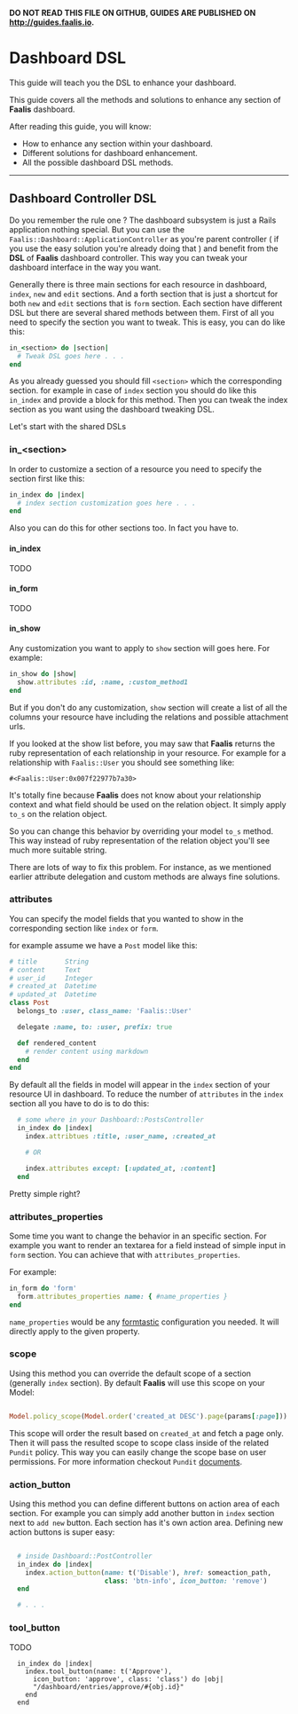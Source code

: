 **DO NOT READ THIS FILE ON GITHUB, GUIDES ARE PUBLISHED ON http://guides.faalis.io.**

Dashboard DSL
=============

This guide will teach you the DSL to enhance your dashboard.

This guide covers all the methods and solutions to enhance any section of **Faalis** dashboard.

After reading this guide, you will know:

* How to enhance any section within your dashboard.
* Different solutions for dashboard enhancement.
* All the possible dashboard DSL methods.

--------------------------------------------------------------------------------

Dashboard Controller DSL
------------------------

Do you remember the rule one ? The dashboard subsystem is just a Rails application nothing special. But you can use
the `Faalis::Dashboard::ApplicationController` as you're parent controller ( if you use the easy solution you're already
doing that ) and benefit from the **DSL** of **Faalis** dashboard controller. This way you can tweak your dashboard interface in
the way you want.

Generally there is three main sections for each resource in dashboard, `index`, `new` and `edit` sections. And a forth section that
is just a shortcut for both `new` and `edit` sections that is `form` section. Each section have different DSL but there are several
shared methods between them. First of all you need to specify the section you want to tweak. This is easy, you can do like this:

```ruby
in_<section> do |section|
  # Tweak DSL goes here . . .
end
```

As you already guessed you should fill `<section>` which the corresponding section. for example in case of `index` section you should
do like this `in_index` and provide a block for this method. Then you can tweak the index section as you want using the dashboard tweaking
DSL.

Let's start with the shared DSLs

### in_\<section\>
In order to customize a section of a resource you need to specify the section first like this:

```ruby
in_index do |index|
  # index section customization goes here . . .
end
```

Also you can do this for other sections too. In fact you have to.

#### in_index
TODO

#### in_form
TODO

#### in_show
Any customization you want to apply to `show` section will goes here. For example:

```ruby
in_show do |show|
  show.attributes :id, :name, :custom_method1
end
```
But if you don't do any customization, `show` section will create a list of all the
columns your resource have including the relations and possible attachment urls.

If you looked at the show list before, you may saw that **Faalis** returns the ruby
representation of each relationship in your resource. For example for a relationship
with `Faalis::User` you should see something like:

```
#<Faalis::User:0x007f22977b7a30>
```

It's totally fine because **Faalis** does not know about your relationship context and
what field should be used on the relation object. It simply apply `to_s` on the relation
object.

So you can change this behavior by overriding your model `to_s` method. This way instead
of ruby representation of the relation object you'll see much more suitable string.

There are lots of way to fix this problem. For instance, as we mentioned earlier attribute
delegation and custom methods are always fine solutions.

### attributes
You can specify the model fields that you wanted to show in the corresponding section like `index` or `form`.

for example assume we have a `Post` model like this:

```ruby
# title       String
# content     Text
# user_id     Integer
# created_at  Datetime
# updated_at  Datetime
class Post
  belongs_to :user, class_name: 'Faalis::User'

  delegate :name, to: :user, prefix: true

  def rendered_content
    # render content using markdown
  end
end
```

By default all the fields in model will appear in the `index` section of your resource UI in dashboard. To reduce
the number of `attributes` in the `index` section all you have to do is to do this:

```ruby
  # some where in your Dashboard::PostsController
  in_index do |index|
    index.attribtues :title, :user_name, :created_at

    # OR

    index.attributes except: [:updated_at, :content]
  end
```

Pretty simple right?

### attributes_properties

Some time you want to change the behavior in an specific section. For example you want to render an textarea
for a field instead of simple input in `form` section. You can achieve that with `attributes_properties`.

For example:

```ruby
in_form do 'form'
  form.attributes_properties name: { #name_properties }
end
```

`name_properties` would be any [formtastic](https://github.com/justinfrench/formtastic) configuration you needed.
It will directly apply to the given property.

### scope
Using this method you can override the default scope of a section (generally `index` section). By default **Faalis**
will use this scope on your Model:

```ruby

Model.policy_scope(Model.order('created_at DESC').page(params[:page]))
```

This scope will order the result based on `created_at` and fetch a page only. Then it will pass the resulted scope
to scope class inside of the related `Pundit` policy. This way you can easily change the scope base on user permissions.
For more information checkout `Pundit` [documents](https://github.com/elabs/pundit#scopes).

### action_button

Using this method you can define different buttons on action area of each section. For example you can simply add another
button in `index` section next to `add new` button. Each section has it's own action area. Defining new action buttons is
super easy:

```ruby

  # inside Dashboard::PostController
  in_index do |index|
    index.action_button(name: t('Disable'), href: someaction_path,
                        class: 'btn-info', icon_button: 'remove')
  end

  # . . .
```

### tool_button
TODO

```
  in_index do |index|
    index.tool_button(name: t('Approve'),
      icon_button: 'approve', class: 'class') do |obj|
      "/dashboard/entries/approve/#{obj.id}"
    end
  end
```
